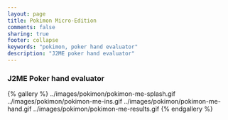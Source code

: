 ```yaml
---
layout: page
title: Pokimon Micro-Edition
comments: false
sharing: true
footer: collapse
keywords: "pokimon, poker hand evaluator"
description: "J2ME poker hand evaluator"
---
```

### J2ME Poker hand evaluator

{% gallery %}
../images/pokimon/pokimon-me-splash.gif
../images/pokimon/pokimon-me-ins.gif
../images/pokimon/pokimon-me-hand.gif
../images/pokimon/pokimon-me-results.gif
{% endgallery %}


